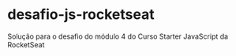 # desafio-js-rocketseat
 Solução para o desafio do módulo 4 do Curso Starter JavaScript da RocketSeat
